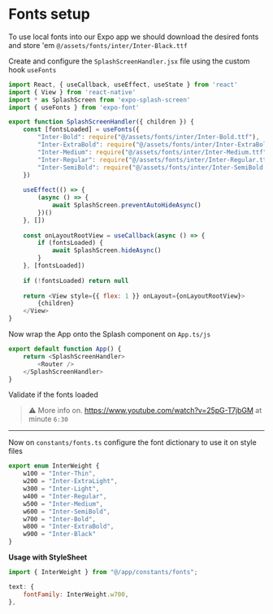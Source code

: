 # Fonts setup

To use local fonts into our Expo app we should download the desired fonts and store 'em
`@/assets/fonts/inter/Inter-Black.ttf`

Create and configure the `SplashScreenHandler.jsx` file using the custom hook `useFonts`
```js
import React, { useCallback, useEffect, useState } from 'react'
import { View } from 'react-native'
import * as SplashScreen from 'expo-splash-screen'
import { useFonts } from 'expo-font'

export function SplashScreenHandler({ children }) {
    const [fontsLoaded] = useFonts({
        "Inter-Bold": require("@/assets/fonts/inter/Inter-Bold.ttf"),
        "Inter-ExtraBold": require("@/assets/fonts/inter/Inter-ExtraBold.ttf"),
        "Inter-Medium": require("@/assets/fonts/inter/Inter-Medium.ttf"),
        "Inter-Regular": require("@/assets/fonts/inter/Inter-Regular.ttf"),
        "Inter-SemiBold": require("@/assets/fonts/inter/Inter-SemiBold.ttf"),
    })
    
    useEffect(() => {
        (async () => {
            await SplashScreen.preventAutoHideAsync()
        })()
    }, [])
    
    const onLayoutRootView = useCallback(async () => {
        if (fontsLoaded) {
            await SplashScreen.hideAsync()
        }
    }, [fontsLoaded])
    
    if (!fontsLoaded) return null
    
    return <View style={{ flex: 1 }} onLayout={onLayoutRootView}>
        {children}
    </View>
}
```

Now wrap the App onto the Splash component on `App.ts/js`
```js
export default function App() {
    return <SplashScreenHandler>
        <Router />
    </SplashScreenHandler>
}
```

Validate if the fonts loaded

> ⚠️ More info on. https://www.youtube.com/watch?v=25pG-T7jbGM at minute `6:30`


---

Now on `constants/fonts.ts` configure the font dictionary to use it on style files

```js
export enum InterWeight {
    w100 = "Inter-Thin",
    w200 = "Inter-ExtraLight",
    w300 = "Inter-Light",
    w400 = "Inter-Regular",
    w500 = "Inter-Medium",
    w600 = "Inter-SemiBold",
    w700 = "Inter-Bold",
    w800 = "Inter-ExtraBold",
    w900 = "Inter-Black"
}
```

**Usage with StyleSheet**

```js
import { InterWeight } from "@/app/constants/fonts";

text: {
    fontFamily: InterWeight.w700,
},
```
